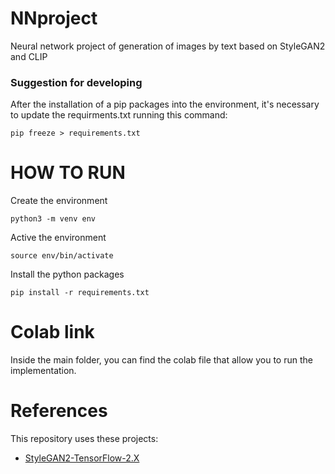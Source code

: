 # NNproject
Neural network project of generation of images by text based on StyleGAN2 and CLIP

### Suggestion for developing
After the installation of a pip packages into the environment, 
it's necessary to update the requirments.txt running this command:
```
pip freeze > requirements.txt
```
# HOW TO RUN
Create the environment
```
python3 -m venv env
```

Active the environment
```
source env/bin/activate
```
Install the python packages
```
pip install -r requirements.txt
```

# Colab link
Inside the main folder, you can find the colab file that allow you to run the implementation. 

# References
This repository uses these projects:
- [StyleGAN2-TensorFlow-2.X](https://github.com/rosasalberto/StyleGAN2-TensorFlow-2.x)
